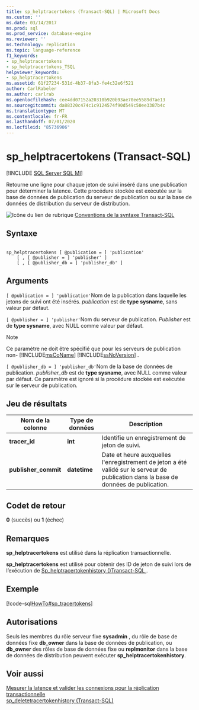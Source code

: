 ```yaml
---
title: sp_helptracertokens (Transact-SQL) | Microsoft Docs
ms.custom: ''
ms.date: 03/14/2017
ms.prod: sql
ms.prod_service: database-engine
ms.reviewer: ''
ms.technology: replication
ms.topic: language-reference
f1_keywords:
- sp_helptracertokens
- sp_helptracertokens_TSQL
helpviewer_keywords:
- sp_helptracertokens
ms.assetid: 61f27234-531d-4b37-8fa3-fe4c32e6f521
author: CarlRabeler
ms.author: carlrab
ms.openlocfilehash: cee4dd07152a20310b920b93ae70ee5589d7ae13
ms.sourcegitcommit: da88320c474c1c9124574f90d549c50ee3387b4c
ms.translationtype: MT
ms.contentlocale: fr-FR
ms.lasthandoff: 07/01/2020
ms.locfileid: "85736906"
---
```

# <a name="sp_helptracertokens-transact-sql"></a>sp_helptracertokens (Transact-SQL)
[!INCLUDE [SQL Server SQL MI](../../includes/applies-to-version/sql-asdbmi.md)]

  Retourne une ligne pour chaque jeton de suivi inséré dans une publication pour déterminer la latence. Cette procédure stockée est exécutée sur la base de données de publication du serveur de publication ou sur la base de données de distribution du serveur de distribution.  
  
 ![Icône du lien de rubrique](../../database-engine/configure-windows/media/topic-link.gif "Icône du lien de rubrique") [Conventions de la syntaxe Transact-SQL](../../t-sql/language-elements/transact-sql-syntax-conventions-transact-sql.md)  
  
## <a name="syntax"></a>Syntaxe  
  
```  
  
sp_helptracertokens [ @publication = ] 'publication'   
    [ , [ @publisher = ] 'publisher' ]   
    [ , [ @publisher_db = ] 'publisher_db' ]  
```  
  
## <a name="arguments"></a>Arguments  
`[ @publication = ] 'publication'`Nom de la publication dans laquelle les jetons de suivi ont été insérés. *publication* est de **type sysname**, sans valeur par défaut.  
  
`[ @publisher = ] 'publisher'`Nom du serveur de publication. *Publisher* est de **type sysname**, avec NULL comme valeur par défaut.  
  
> [!NOTE]
>  Ce paramètre ne doit être spécifié que pour les serveurs de publication non- [!INCLUDE[msCoName](../../includes/msconame-md.md)] [!INCLUDE[ssNoVersion](../../includes/ssnoversion-md.md)] .  
  
`[ @publisher_db = ] 'publisher_db'`Nom de la base de données de publication. *publisher_db* est de **type sysname**, avec NULL comme valeur par défaut. Ce paramètre est ignoré si la procédure stockée est exécutée sur le serveur de publication.  
  
## <a name="result-set"></a>Jeu de résultats  
  
|Nom de la colonne|Type de données|Description|  
|-----------------|---------------|-----------------|  
|**tracer_id**|**int**|Identifie un enregistrement de jeton de suivi.|  
|**publisher_commit**|**datetime**|Date et heure auxquelles l'enregistrement de jeton a été validé sur le serveur de publication dans la base de données de publication.|  
  
## <a name="return-code-values"></a>Codet de retour  
 **0** (succès) ou **1** (échec)  
  
## <a name="remarks"></a>Remarques  
 **sp_helptracertokens** est utilisé dans la réplication transactionnelle.  
  
 **sp_helptracertokens** est utilisé pour obtenir des ID de jeton de suivi lors de l’exécution de [Sp_helptracertokenhistory &#40;&#41;Transact-SQL ](../../relational-databases/system-stored-procedures/sp-helptracertokenhistory-transact-sql.md).  
  
## <a name="example"></a>Exemple  
 [!code-sql[HowTo#sp_tracertokens](../../relational-databases/replication/codesnippet/tsql/sp-helptracertokens-tran_1.sql)]  
  
## <a name="permissions"></a>Autorisations  
 Seuls les membres du rôle serveur fixe **sysadmin** , du rôle de base de données fixe **db_owner** dans la base de données de publication, ou **db_owner** des rôles de base de données fixe ou **replmonitor** dans la base de données de distribution peuvent exécuter **sp_helptracertokenhistory**.  
  
## <a name="see-also"></a>Voir aussi  
 [Mesurer la latence et valider les connexions pour la réplication transactionnelle](../../relational-databases/replication/monitor/measure-latency-and-validate-connections-for-transactional-replication.md)   
 [sp_deletetracertokenhistory &#40;Transact-SQL&#41;](../../relational-databases/system-stored-procedures/sp-deletetracertokenhistory-transact-sql.md)  
  
  
